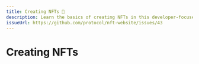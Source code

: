 ```yaml
---
title: Creating NFTs 🚧
description: Learn the basics of creating NFTs in this developer-focused guide, including minting best practices and how to store NFTs persistently.
issueUrl: https://github.com/protocol/nft-website/issues/43
---
```

 # Creating NFTs

<ContentStatus />

